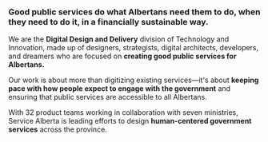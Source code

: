 
### **Good public services do what Albertans need them to do, when they need to do it, in a financially sustainable way.**

We are the **Digital Design and Delivery** division of Technology and Innovation, made up of designers, strategists, digital architects, developers, and dreamers who are focused on **creating good public services for Albertans.**

Our work is about more than digitizing existing services—it's about **keeping pace with how people expect to engage with the government** and ensuring that public services are accessible to all Albertans.

With 32 product teams working in collaboration with seven ministries, Service Alberta is leading efforts to design **human-centered government services** across the province.